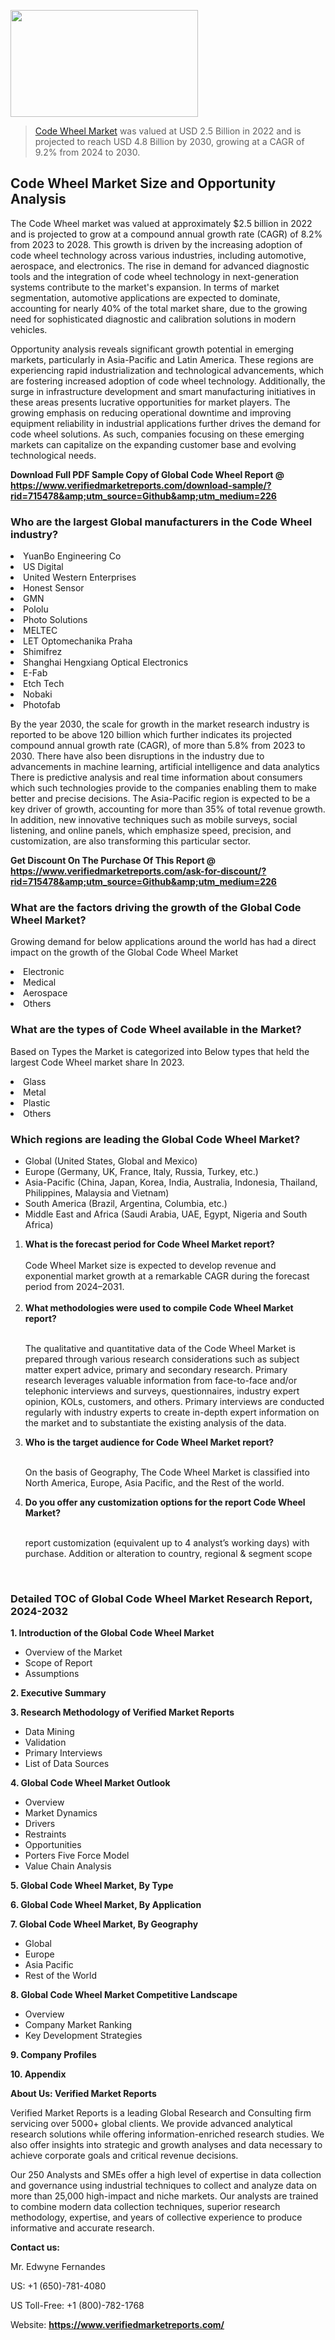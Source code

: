 <img src="https://ffe5etoiles.com/wp-content/uploads/2024/12/MST1-300x171.png" alt="" width="300" height="171" class="alignnone size-medium wp-image-20088" /><blockquote><p><p><a href="https://www.verifiedmarketreports.com/download-sample/?rid=715478&utm_source=Github&utm_medium=226" target="_blank">Code Wheel Market</a> was valued at USD 2.5 Billion in 2022 and is projected to reach USD 4.8 Billion by 2030, growing at a CAGR of 9.2% from 2024 to 2030.</p></blockquote><p><h2>Code Wheel Market Size and Opportunity Analysis</h2><p>The Code Wheel market was valued at approximately $2.5 billion in 2022 and is projected to grow at a compound annual growth rate (CAGR) of 8.2% from 2023 to 2028. This growth is driven by the increasing adoption of code wheel technology across various industries, including automotive, aerospace, and electronics. The rise in demand for advanced diagnostic tools and the integration of code wheel technology in next-generation systems contribute to the market's expansion. In terms of market segmentation, automotive applications are expected to dominate, accounting for nearly 40% of the total market share, due to the growing need for sophisticated diagnostic and calibration solutions in modern vehicles.</p><p>Opportunity analysis reveals significant growth potential in emerging markets, particularly in Asia-Pacific and Latin America. These regions are experiencing rapid industrialization and technological advancements, which are fostering increased adoption of code wheel technology. Additionally, the surge in infrastructure development and smart manufacturing initiatives in these areas presents lucrative opportunities for market players. The growing emphasis on reducing operational downtime and improving equipment reliability in industrial applications further drives the demand for code wheel solutions. As such, companies focusing on these emerging markets can capitalize on the expanding customer base and evolving technological needs.</p></p><p class=""><strong>Download Full PDF Sample Copy of Global Code Wheel Report @ <a href="https://www.verifiedmarketreports.com/download-sample/?rid=715478&amp;utm_source=Github&amp;utm_medium=226" target="_blank">https://www.verifiedmarketreports.com/download-sample/?rid=715478&amp;utm_source=Github&amp;utm_medium=226</a></strong></p><h3 id="" class="">Who are the largest Global manufacturers in the Code Wheel industry?</h3><p><li>YuanBo Engineering Co</li><li> US Digital</li><li> United Western Enterprises</li><li> Honest Sensor</li><li> GMN</li><li> Pololu</li><li> Photo Solutions</li><li> MELTEC</li><li> LET Optomechanika Praha</li><li> Shimifrez</li><li> Shanghai Hengxiang Optical Electronics</li><li> E-Fab</li><li> Etch Tech</li><li> Nobaki</li><li> Photofab</li></p><div class=""><div class="" dir="" data-message-author-role="" data-message-id="" data-message-model-slug=""><div class=""><div class=""><div class=""><div class="" dir="" data-message-author-role="" data-message-id="" data-message-model-slug=""><div class=""><div class=""><p>By the year 2030, the scale for growth in the market research industry is reported to be above 120 billion which further indicates its projected compound annual growth rate (CAGR), of more than 5.8% from 2023 to 2030. There have also been disruptions in the industry due to advancements in machine learning, artificial intelligence and data analytics There is predictive analysis and real time information about consumers which such technologies provide to the companies enabling them to make better and precise decisions. The Asia-Pacific region is expected to be a key driver of growth, accounting for more than 35% of total revenue growth. In addition, new innovative techniques such as mobile surveys, social listening, and online panels, which emphasize speed, precision, and customization, are also transforming this particular sector.</p><p><strong>Get Discount On The Purchase Of This Report @&nbsp; <a href="https://www.verifiedmarketreports.com/ask-for-discount/?rid=715478&amp;utm_source=Github&amp;utm_medium=226" target="_blank">https://www.verifiedmarketreports.com/ask-for-discount/?rid=715478&amp;utm_source=Github&amp;utm_medium=226</a></strong></p></div></div></div></div></div></div></div></div><h3 id="" class="">What are the factors driving the growth of the Global Code Wheel Market?</h3><p id="" class="">Growing demand for below applications around the world has had a direct impact on the growth of the Global Code Wheel Market</p><p id="" class=""><li>Electronic</li><li> Medical</li><li> Aerospace</li><li> Others</li></p><h3 id="" class="">What are the types of Code Wheel available in the Market?</h3><p id="" class="">Based on Types the Market is categorized into Below types that held the largest Code Wheel market share In 2023.</p><p id="" class=""><li>Glass</li><li> Metal</li><li> Plastic</li><li> Others</li></p><h3 id="" class="">Which regions are leading the Global Code Wheel Market?</h3><ul><li>Global (United States, Global and Mexico)</li><li>Europe (Germany, UK, France, Italy, Russia, Turkey, etc.)</li><li>Asia-Pacific (China, Japan, Korea, India, Australia, Indonesia, Thailand, Philippines, Malaysia and Vietnam)</li><li>South America (Brazil, Argentina, Columbia, etc.)</li><li>Middle East and Africa (Saudi Arabia, UAE, Egypt, Nigeria and South Africa)</li></ul><p><ol><li><strong>What is the forecast period for Code Wheel Market report?<br /></strong><br /><span data-sheets-root="1" data-sheets-value="{&quot;1&quot;:2,&quot;2&quot;:&quot;XXXX size is expected to develop revenue and exponential market growth at a remarkable CAGR during the forecast period from 2024&ndash;2030.&quot;}" data-sheets-userformat="{&quot;2&quot;:12674,&quot;4&quot;:{&quot;1&quot;:2,&quot;2&quot;:16776960},&quot;10&quot;:2,&quot;11&quot;:0,&quot;15&quot;:&quot;Arial&quot;,&quot;16&quot;:12}">Code Wheel Market size is expected to develop revenue and exponential market growth at a remarkable CAGR during the forecast period from 2024&ndash;2031.</span><br /><br /></li><li><strong>What methodologies were used to compile Code Wheel Market report?<br /><br /></strong><p>The qualitative and quantitative data of the&nbsp;Code Wheel Market is prepared through various research considerations such as subject matter expert advice, primary and secondary research. Primary research leverages valuable information from face-to-face and/or telephonic interviews and surveys, questionnaires, industry expert opinion, KOLs, customers, and others. Primary interviews are conducted regularly with industry experts to create in-depth expert information on the market and to substantiate the existing analysis of the data.&nbsp;</p></li><li><strong>Who is the target audience for Code Wheel Market report?<br /><br /></strong><p>On the basis of Geography, The&nbsp;Code Wheel Market is classified into North America, Europe, Asia Pacific, and the Rest of the world.</p></li><li><strong>Do you offer any customization options for the report Code Wheel Market?<br /><br /></strong><p>report customization (equivalent up to 4 analyst&rsquo;s working days) with purchase. Addition or alteration to country, regional &amp; segment scope</p><p>&nbsp;</p></li></ol></p><h3 id="" class="">Detailed TOC of Global Code Wheel Market Research Report, 2024-2032</h3><p id="" class=""><strong>1. Introduction of the Global Code Wheel Market</strong></p><ul><li>Overview of the Market</li><li>Scope of Report</li><li>Assumptions</li></ul><p id="" class=""><strong>2. Executive Summary</strong></p><p id="" class=""><strong>3. Research Methodology of&nbsp;Verified Market Reports</strong></p><ul><li>Data Mining</li><li>Validation</li><li>Primary Interviews</li><li>List of Data Sources</li></ul><p id="" class=""><strong>4. Global Code Wheel Market Outlook</strong></p><ul><li>Overview</li><li>Market Dynamics</li><li>Drivers</li><li>Restraints</li><li>Opportunities</li><li>Porters Five Force Model</li><li>Value Chain Analysis</li></ul><p id="" class=""><strong>5. Global Code Wheel Market, By&nbsp;Type</strong></p><p id="" class=""><strong>6. Global Code Wheel Market, By Application</strong></p><p id="" class=""><strong>7. Global Code Wheel Market, By Geography</strong></p><ul><li>Global</li><li>Europe</li><li>Asia Pacific</li><li>Rest of the World</li></ul><p id="" class=""><strong>8. Global Code Wheel Market Competitive Landscape</strong></p><ul><li>Overview</li><li>Company Market Ranking</li><li>Key Development Strategies</li></ul><p id="" class=""><strong>9. Company Profiles</strong></p><p id="" class=""><strong>10. Appendix</strong></p><p id="" class=""><strong>About Us: Verified Market Reports</strong></p><p id="" class="">Verified Market Reports is a leading Global Research and Consulting firm servicing over 5000+ global clients. We provide advanced analytical research solutions while offering information-enriched research studies. We also offer insights into strategic and growth analyses and data necessary to achieve corporate goals and critical revenue decisions.</p><p id="" class="">Our 250 Analysts and SMEs offer a high level of expertise in data collection and governance using industrial techniques to collect and analyze data on more than 25,000 high-impact and niche markets. Our analysts are trained to combine modern data collection techniques, superior research methodology, expertise, and years of collective experience to produce informative and accurate research.</p><p id="" class=""><strong>Contact us:</strong></p><p id="" class="">Mr. Edwyne Fernandes</p><p id="" class="">US: +1 (650)-781-4080</p><p id="" class="">US Toll-Free: +1 (800)-782-1768</p><p id="" class="">Website: <a target="" data-test-app-aware-link=""><strong>https://www.verifiedmarketreports.com/</strong></a></p>
